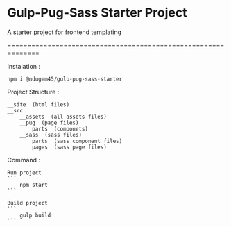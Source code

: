 Gulp-Pug-Sass Starter Project
==============================================================

A starter project for frontend templating

==============================================================

Instalation :

```
npm i @ndugem45/gulp-pug-sass-starter
```

Project Structure :

```
__site  (html files)
__src
    __assets  (all assets files)
    __pug  (page files)
        parts  (componets)
    __sass  (sass files)
        parts  (sass component files)
        pages  (sass page files)
```

Command :

    Run project
    ```
        npm start
    ```

    Build project
    ```
        gulp build
    ```

